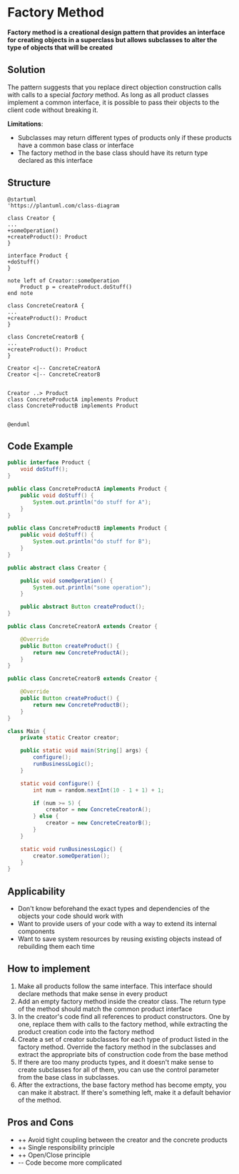 # Factory Method

**Factory method is a creational design pattern that provides an interface for creating objects in a superclass but
allows subclasses to alter the type of objects that will be created**

## Solution

The pattern suggests that you replace direct objection construction calls with calls to a special _factory_ method. As
long as all product classes implement a common interface, it is possible to pass their objects to the client code
without breaking it.

**Limitations**:

- Subclasses may return different types of products only if these products have a common base class or interface
- The factory method in the base class should have its return type declared as this interface

## Structure

```puml
@startuml
'https://plantuml.com/class-diagram

class Creator {
...
+someOperation()
+createProduct(): Product
}

interface Product {
+doStuff()
}

note left of Creator::someOperation
    Product p = createProduct.doStuff()
end note

class ConcreteCreatorA {
...
+createProduct(): Product
}

class ConcreteCreatorB {
...
+createProduct(): Product
}

Creator <|-- ConcreteCreatorA
Creator <|-- ConcreteCreatorB


Creator ..> Product
class ConcreteProductA implements Product
class ConcreteProductB implements Product


@enduml
```

## Code Example

```java
public interface Product {
    void doStuff();
}

public class ConcreteProductA implements Product {
    public void doStuff() {
        System.out.println("do stuff for A");
    }
}

public class ConcreteProductB implements Product {
    public void doStuff() {
        System.out.println("do stuff for B");
    }
}

public abstract class Creator {

    public void someOperation() {
        System.out.println("some operation");
    }

    public abstract Button createProduct();
}

public class ConcreteCreatorA extends Creator {

    @Override
    public Button createProduct() {
        return new ConcreteProductA();
    }
}

public class ConcreteCreatorB extends Creator {

    @Override
    public Button createProduct() {
        return new ConcreteProductB();
    }
}

class Main {
    private static Creator creator;

    public static void main(String[] args) {
        configure();
        runBusinessLogic();
    }

    static void configure() {
        int num = random.nextInt(10 - 1 + 1) + 1;

        if (num >= 5) {
            creator = new ConcreteCreatorA();
        } else {
            creator = new ConcreteCreatorB();
        }
    }

    static void runBusinessLogic() {
        creator.someOperation();
    }
}
```

## Applicability

- Don't know beforehand the exact types and dependencies of the objects your code should work with
- Want to provide users of your code with a way to extend its internal components
- Want to save system resources by reusing existing objects instead of rebuilding them each time

## How to implement

1. Make all products follow the same interface. This interface should declare methods that make sense in every product
2. Add an empty factory method inside the creator class. The return type of the method should match the common product
   interface
3. In the creator's code find all references to product constructors. One by one, replace them with calls to the factory
   method, while extracting the product creation code into the factory method
4. Create a set of creator subclasses for each type of product listed in the factory method. Override the factory method
   in the subclasses and extract the appropriate bits of construction code from the base method
5. If there are too many products types, and it doesn't make sense to create subclasses for all of them, you can use the
   control parameter from the base class in subclasses.
6. After the extractions, the base factory method has become empty, you can make it abstract. If there's something left,
   make it a default behavior of the method.

## Pros and Cons

- ++ Avoid tight coupling between the creator and the concrete products
- ++ Single responsibility principle
- ++ Open/Close principle
- -- Code become more complicated


